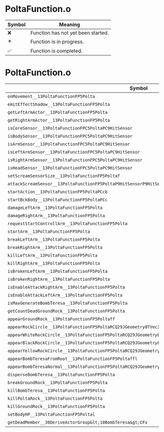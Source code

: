 # PoltaFunction.o
| Symbol | Meaning 
| ------------- | ------------- 
| :x: | Function has not yet been started. 
| :eight_pointed_black_star: | Function is in progress. 
| :white_check_mark: | Function is completed. 


# PoltaFunction.o
| Symbol | Decompiled? |
| ------------- | ------------- |
| `onMovement__13PoltaFunctionFP5Polta` | :x: |
| `emitEffectShadow__13PoltaFunctionFP5Polta` | :x: |
| `getLeftArmActor__13PoltaFunctionFP5Polta` | :x: |
| `getRightArmActor__13PoltaFunctionFP5Polta` | :x: |
| `isCoreSensor__13PoltaFunctionFPC5PoltaPC9HitSensor` | :x: |
| `isBodySensor__13PoltaFunctionFPC5PoltaPC9HitSensor` | :x: |
| `isArmSensor__13PoltaFunctionFPC5PoltaPC9HitSensor` | :x: |
| `isLeftArmSensor__13PoltaFunctionFPC5PoltaPC9HitSensor` | :x: |
| `isRightArmSensor__13PoltaFunctionFPC5PoltaPC9HitSensor` | :x: |
| `isHeadSensor__13PoltaFunctionFPC5PoltaPC9HitSensor` | :x: |
| `setScreamSensorSize__13PoltaFunctionFP5Poltaf` | :x: |
| `attackScreamSensor__13PoltaFunctionFP5PoltaP9HitSensorP9HitSensor` | :x: |
| `startAction__13PoltaFunctionFP5PoltaPCcb` | :x: |
| `startBckBody__13PoltaFunctionFP5PoltaPCc` | :x: |
| `damageLeftArm__13PoltaFunctionFP5Polta` | :x: |
| `damageRightArm__13PoltaFunctionFP5Polta` | :x: |
| `requestStartControllArm__13PoltaFunctionFP5Polta` | :x: |
| `startArm__13PoltaFunctionFP5Polta` | :x: |
| `breakLeftArm__13PoltaFunctionFP5Polta` | :x: |
| `breakRightArm__13PoltaFunctionFP5Polta` | :x: |
| `killLeftArm__13PoltaFunctionFP5Polta` | :x: |
| `killRightArm__13PoltaFunctionFP5Polta` | :x: |
| `isBrokenLeftArm__13PoltaFunctionFP5Polta` | :x: |
| `isBrokenRightArm__13PoltaFunctionFP5Polta` | :x: |
| `isEnableAttackRightArm__13PoltaFunctionFP5Polta` | :x: |
| `isEnableAttackLeftArm__13PoltaFunctionFP5Polta` | :x: |
| `isMaxGenerateBombTeresa__13PoltaFunctionFP5Polta` | :x: |
| `getCountDeadGroundRock__13PoltaFunctionFP5Polta` | :x: |
| `appearGroundRock__13PoltaFunctionFP5Poltaff` | :x: |
| `appearRockCircle__13PoltaFunctionFP5PoltaRCQ29JGeometry8TVec3&lt;f&gt;flll` | :x: |
| `appearWhiteRockCircle__13PoltaFunctionFP5PoltaRCQ29JGeometry8TVec3&lt;f&gt;fll` | :x: |
| `appearBlackRockCircle__13PoltaFunctionFP5PoltaRCQ29JGeometry8TVec3&lt;f&gt;fll` | :x: |
| `appearYellowRockCircle__13PoltaFunctionFP5PoltaRCQ29JGeometry8TVec3&lt;f&gt;fll` | :x: |
| `appearBombTeresaFromRoot__13PoltaFunctionFP5Poltaffl` | :x: |
| `appearBombTeresaNormal__13PoltaFunctionFP5PoltaRCQ29JGeometry8TVec3&lt;f&gt;RCQ29JGeometry8TVec3&lt;f&gt;` | :x: |
| `disperseBombTeresa__13PoltaFunctionFP5Polta` | :x: |
| `breakGroundRock__13PoltaFunctionFP5Polta` | :x: |
| `killBombTeresa__13PoltaFunctionFP5Polta` | :x: |
| `killPoltaRock__13PoltaFunctionFP5Polta` | :x: |
| `killGroundRock__13PoltaFunctionFP5Polta` | :x: |
| `setBodyHP__13PoltaFunctionFP5Poltal` | :x: |
| `getDeadMember__30DeriveActorGroup&lt;10BombTeresa&gt;CFv` | :x: |
